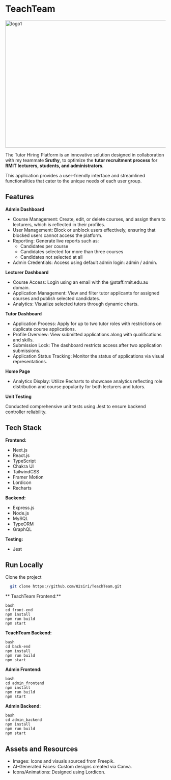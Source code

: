 
# TeachTeam

<img width="1280" height="400" alt="logo1" src="https://github.com/user-attachments/assets/c5416bd3-b6d2-4a2a-87e4-fcdddbcb578f" />

The Tutor Hiring Platform is an innovative solution designed in collaboration with my teammate **Sruthy**, to optimize the **tutor recruitment process** for **RMIT lecturers, students, and administrators**. 

This application provides a user-friendly interface and streamlined functionalities that cater to the unique needs of each user group.


## Features

**Admin Dashboard**

- Course Management: Create, edit, or delete courses, and assign them to lecturers, which is reflected in their profiles.
- User Management: Block or unblock users effectively, ensuring that blocked users cannot access the platform.
- Reporting: Generate live reports such as:
    - Candidates per course
    - Candidates selected for more than three courses
    - Candidates not selected at all
- Admin Credentials: Access using default admin login: admin / admin.

**Lecturer Dashboard**

- Course Access: Login using an email with the @staff.rmit.edu.au domain.
- Application Management: View and filter tutor applicants for assigned courses and publish selected candidates.
- Analytics: Visualize selected tutors through dynamic charts.

**Tutor Dashboard**

- Application Process: Apply for up to two tutor roles with restrictions on duplicate course applications.
- Profile Overview: View submitted applications along with qualifications and skills.
- Submission Lock: The dashboard restricts access after two application submissions.
- Application Status Tracking: Monitor the status of applications via visual representations.

**Home Page**

- Analytics Display: Utilize Recharts to showcase analytics reflecting role distribution and course popularity for both lecturers and tutors.

**Unit Testing**

Conducted comprehensive unit tests using Jest to ensure backend controller reliability.
## Tech Stack

**Frontend:** 
- Next.js
- React.js
- TypeScript
- Chakra UI
- TailwindCSS
- Framer Motion
- Lordicon
- Recharts

**Backend:**
- Express.js 
- Node.js
- MySQL
- TypeORM
- GraphQL

**Testing:**
- Jest


## Run Locally

Clone the project

```bash
  git clone https://github.com/02siri/TeachTeam.git
```

** TeachTeam Frontend:**
```
bash
cd front-end
npm install
npm run build
npm start
```

**TeachTeam Backend:**
```
bash
cd back-end
npm install
npm run build
npm start
```

**Admin Frontend:**
```
bash
cd admin_frontend
npm install
npm run build
npm start
```

**Admin Backend:**
```
bash
cd admin_backend
npm install
npm run build
npm start
```
## Assets and Resources

- Images: Icons and visuals sourced from Freepik.
- AI-Generated Faces: Custom designs created via Canva.
- Icons/Animations: Designed using Lordicon.
